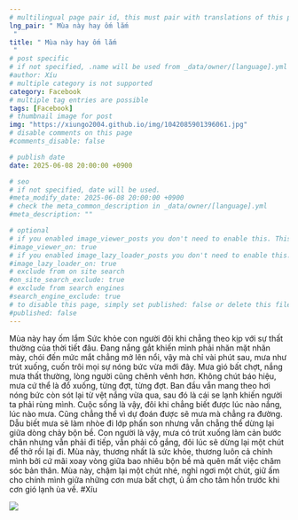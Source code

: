 ```yaml
---
# multilingual page pair id, this must pair with translations of this page. (This name must be unique)
lng_pair: " Mùa này hay ốm lắm "
title: " Mùa này hay ốm lắm "
# post specific
# if not specified, .name will be used from _data/owner/[language].yml
#author: Xíu
# multiple category is not supported
category: Facebook
# multiple tag entries are possible
tags: [Facebook]
# thumbnail image for post
img: "https://xiungo2004.github.io/img/1042085901396061.jpg"
# disable comments on this page
#comments_disable: false

# publish date
date: 2025-06-08 20:00:00 +0900

# seo
# if not specified, date will be used.
#meta_modify_date: 2025-06-08 20:00:00 +0900
# check the meta_common_description in _data/owner/[language].yml
#meta_description: ""

# optional
# if you enabled image_viewer_posts you don't need to enable this. This is only if image_viewer_posts = false
#image_viewer_on: true
# if you enabled image_lazy_loader_posts you don't need to enable this. This is only if image_lazy_loader_posts = false
#image_lazy_loader_on: true
# exclude from on site search
#on_site_search_exclude: true
# exclude from search engines
#search_engine_exclude: true
# to disable this page, simply set published: false or delete this file
#published: false
---
```

Mùa này hay ốm lắm
Sức khỏe con người đôi khi chẳng theo kịp với sự thất thường của thời tiết đâu. Đang nắng gắt khiến mình phải nhăn mặt nhăn mày, chói đến mức mắt chẳng mở lên nổi, vậy mà chỉ vài phút sau, mưa như trút xuống, cuốn trôi mọi sự nóng bức vừa mới đây. 
Mưa gió bất chợt, nắng mưa thất thường, lòng người cũng chênh vênh hơn. 
Không chút báo hiệu, mưa cứ thể là đổ xuống, từng đợt, từng đợt. Ban đầu vẫn mang theo hơi nóng bức còn sót lại từ vệt nắng vừa qua, sau đó là cái se lạnh khiến người ta phải rùng mình.
Cuộc sống là vậy, đôi khi chẳng biết được lúc nào nắng, lúc nào mưa. Cũng chẳng thể vì dự đoán được sẽ mưa mà chẳng ra đường. Dẫu biết mưa sẽ làm nhòe đi lớp phấn son nhưng vẫn chẳng thể dừng lại giữa dòng chảy bộn bề. Con người là vậy, mưa có trút xuống làm cản bước chân nhưng vẫn phải đi tiếp, vẫn phải cố gắng, đôi lúc sẽ dừng lại một chút để thở rồi lại đi.
Mùa này, thương nhất là sức khỏe, thương luôn cả chính mình bởi cứ mãi xoay vòng giữa bao nhiêu bộn bề mà quên mất việc chăm sóc bản thân. Mùa này, chậm lại một chút nhé, nghỉ ngơi một chút, giữ ấm cho chính mình giữa những cơn mưa bất chợt, ủ ấm cho tâm hồn trước khi cơn gió lạnh ùa về. 
#Xíu

<!-- outline-end -->

<img src= "https://xiungo2004.github.io/img/1042085901396061.jpg">